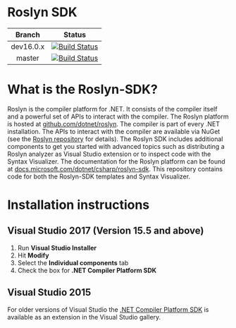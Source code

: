 # Roslyn SDK

| Branch | Status |
|:------:|:------:|
|dev16.0.x|[![Build Status](https://dnceng.visualstudio.com/public/_apis/build/status/dotnet/roslyn-sdk/public-CI?branchName=dev16.0.x&label=build)](https://dnceng.visualstudio.com/public/_build/latest?definitionId=137&branchName=dev16.0.x)|
|master|[![Build Status](https://dnceng.visualstudio.com/public/_apis/build/status/dotnet/roslyn-sdk/public-CI?branchName=master&label=build)](https://dnceng.visualstudio.com/public/_build/latest?definitionId=137&branchName=master)|

# What is the Roslyn-SDK?

Roslyn is the compiler platform for .NET. It consists of the compiler itself and a powerful set of APIs to interact with the compiler. The Roslyn platform is hosted at [github.com/dotnet/roslyn](https://github.com/dotnet/roslyn). The compiler is part of every .NET installation. The APIs to interact with the compiler are available via NuGet (see the [Roslyn repository](https://github.com/dotnet/roslyn) for details). The Roslyn SDK includes additional components to get you started with advanced topics such as distributing a Roslyn analyzer as Visual Studio extension or to inspect code with the Syntax Visualizer. The documentation for the Roslyn platform can be found at [docs.microsoft.com/dotnet/csharp/roslyn-sdk](https://docs.microsoft.com/dotnet/csharp/roslyn-sdk). This repository contains code for both the Roslyn-SDK templates and Syntax Visualizer.

# Installation instructions

## Visual Studio 2017 (Version 15.5 and above)

1. Run **Visual Studio Installer**
2. Hit **Modify**
3. Select the **Individual components** tab
4. Check the box for **.NET Compiler Platform SDK**

## Visual Studio 2015

For older versions of Visual Studio the [.NET Compiler Platform SDK](https://visualstudiogallery.msdn.microsoft.com/2ddb7240-5249-4c8c-969e-5d05823bcb89) is available as an extension in the Visual Studio gallery.

